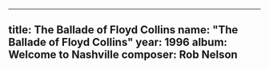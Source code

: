 
---
title: The Ballade of Floyd Collins
name: "The Ballade of Floyd Collins"
year:  1996
album: Welcome to Nashville
composer: Rob Nelson
---
